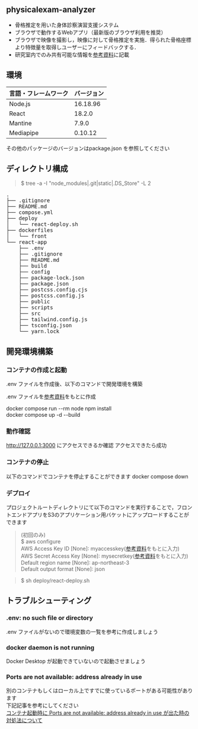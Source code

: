 ## physicalexam-analyzer
- 骨格推定を用いた身体診察演習支援システム
- ブラウザで動作するWebアプリ（最新版のブラウザ利用を推奨）
- ブラウザで映像を撮影し，映像に対して骨格推定を実施．得られた骨格座標より特徴量を取得しユーザーにフィードバックする．
- 研究室内でのみ共有可能な情報を[参考資料](https://docs.google.com/document/d/1jzHDg9hF71cSaEYhFjsqm3rTtxFcrI0ClkBVvTX8AhE/edit?usp=sharing)に記載

## 環境
<!-- 言語、フレームワーク、ミドルウェア、インフラの一覧とバージョンを記載 -->
| 言語・フレームワーク  | バージョン |
| --------------------- | ---------- |
| Node.js               | 16.18.96    |
| React                 | 18.2.0      |
| Mantine               | 7.9.0       |
| Mediapipe             | 0.10.12     |

その他のパッケージのバージョンはpackage.json を参照してください

## ディレクトリ構成

> $ tree -a -I "node_modules|.git|static|.DS_Store" -L 2
<pre>
.
├── .gitignore
├── README.md
├── compose.yml
├── deploy
│   └── react-deploy.sh
├── dockerfiles
│   └── front
└── react-app
    ├── .env
    ├── .gitignore
    ├── README.md
    ├── build
    ├── config
    ├── package-lock.json
    ├── package.json
    ├── postcss.config.cjs
    ├── postcss.config.js
    ├── public
    ├── scripts
    ├── src
    ├── tailwind.config.js
    ├── tsconfig.json
    └── yarn.lock
</pre>

## 開発環境構築
<!-- コンテナの作成方法、パッケージのインストール方法など、開発環境構築に必要な情報を記載 -->

### コンテナの作成と起動
.env ファイルを作成後、以下のコマンドで開発環境を構築

.env ファイルを[参考資料](https://docs.google.com/document/d/1jzHDg9hF71cSaEYhFjsqm3rTtxFcrI0ClkBVvTX8AhE/edit?usp=sharing)をもとに作成


docker compose run --rm node npm install <br>
docker compose up -d --build

### 動作確認
http://127.0.0.1:3000 にアクセスできるか確認
アクセスできたら成功

### コンテナの停止
以下のコマンドでコンテナを停止することができます
docker compose down

### デプロイ
プロジェクトルートディレクトリにて以下のコマンドを実行することで，フロントエンドアプリをS3のアプリケーション用バケットにアップロードすることができます
> (初回のみ)<br>
$ aws configure <br>
AWS Access Key ID [None]: myaccesskey([参考資料](https://docs.google.com/document/d/1jzHDg9hF71cSaEYhFjsqm3rTtxFcrI0ClkBVvTX8AhE/edit?usp=sharing)をもとに入力) <br>
AWS Secret Access Key [None]: mysecretkey([参考資料](https://docs.google.com/document/d/1jzHDg9hF71cSaEYhFjsqm3rTtxFcrI0ClkBVvTX8AhE/edit?usp=sharing)をもとに入力) <br>
Default region name [None]: ap-northeast-3 <br>
Default output format [None]: json <br>

> $ sh deploy/react-deploy.sh

## トラブルシューティング

### .env: no such file or directory

.env ファイルがないので環境変数の一覧を参考に作成しましょう

### docker daemon is not running

Docker Desktop が起動できていないので起動させましょう

### Ports are not available: address already in use

別のコンテナもしくはローカル上ですでに使っているポートがある可能性があります
<br>
下記記事を参考にしてください
<br>
[コンテナ起動時に Ports are not available: address already in use が出た時の対処法について](https://qiita.com/shun198/items/ab6eca4bbe4d065abb8f)
